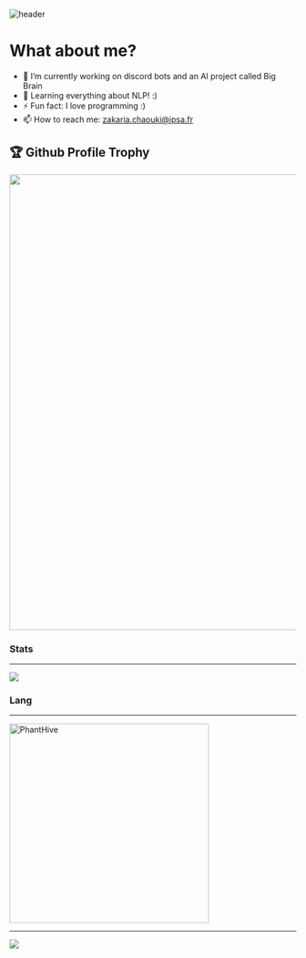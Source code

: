 

<!--
**PhantHive/PhantHive** is a ✨ _special_ ✨ repository because its `README.md` (this file) appears on your GitHub profile.

Here are some ideas to get you started:

- 🔭 I’m currently working on ...
- 🌱 I’m currently learning ...
- 👯 I’m looking to collaborate on ...
- 🤔 I’m looking for help with ...
- 💬 Ask me about ...
- 📫 How to reach me: ...
- 😄 Pronouns: ...
- ⚡ Fun fact: ...
-->


![header](https://imgur.com/2Ol38Ku.png)

<h1> What about me? </h1>

- 🔭 I’m currently working on discord bots and an AI project called Big Brain
- 🌱 Learning everything about NLP! :)
- ⚡ Fun fact: I love programming :)
- 📫 How to reach me: zakaria.chaouki@ipsa.fr

<h2>🏆 Github Profile Trophy</h2>
  <img align="center" width=800 src= "https://github-profile-trophy.vercel.app/?username=PhantHive&theme=radical"/>

<h3> Stats </h3>

--- 
  
  <img align="center" src = "https://github-readme-stats.vercel.app/api?username=PhantHive&theme=radical">
 
<h3> Lang </h3>
  
--- 
  
<img align="center" width=350 src="https://github-readme-stats.vercel.app/api/top-langs/?username=PhantHive&theme=radical&hide=jupyter%20notebook&hide_title=true" alt="PhantHive" />

--- 
<a href="https://dsc.bio/000007">
  <img src="https://lanyard-profile-readme.vercel.app/api/239455598343618580?theme=dark&bg=000000&animated=true&hideDiscrim=true&borderRadius=30px&idleMessage=Probably%20doing%20something%20else..." />
</a>

